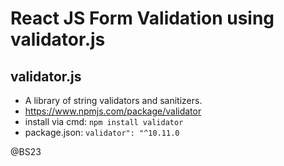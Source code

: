 # React JS  Form Validation using validator.js

## validator.js
  - A library of string validators and sanitizers. 
  - https://www.npmjs.com/package/validator
  - install via cmd: ```npm install validator```
  - package.json: ```validator": "^10.11.0```



@BS23
